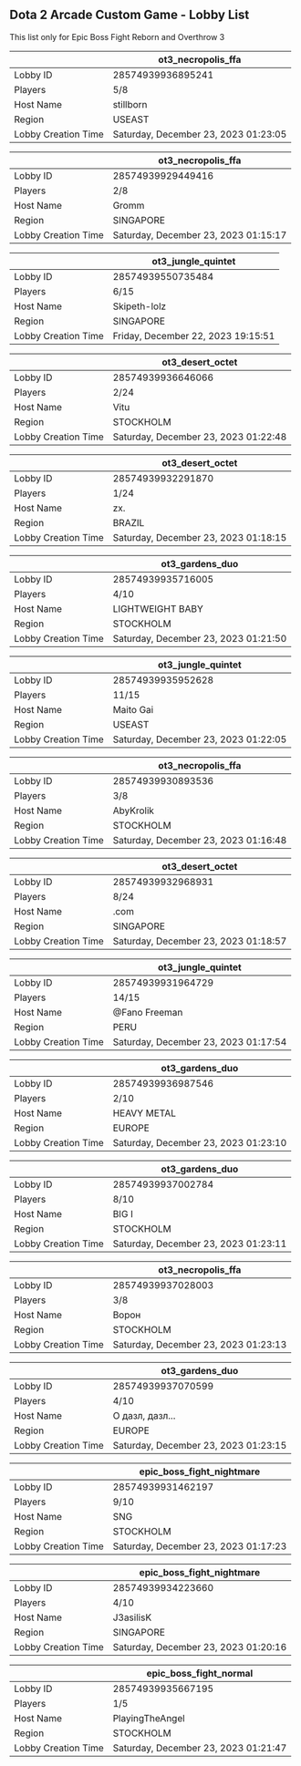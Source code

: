 ## Dota 2 Arcade Custom Game - Lobby List

This list only for Epic Boss Fight Reborn and Overthrow 3

|  | ot3_necropolis_ffa |
| ------ | ------ |
| Lobby ID | 28574939936895241 |
| Players | 5/8 |
| Host Name | stillborn |
| Region | USEAST |
| Lobby Creation Time | Saturday, December 23, 2023 01:23:05 |


|  | ot3_necropolis_ffa |
| ------ | ------ |
| Lobby ID | 28574939929449416 |
| Players | 2/8 |
| Host Name | Gromm |
| Region | SINGAPORE |
| Lobby Creation Time | Saturday, December 23, 2023 01:15:17 |


|  | ot3_jungle_quintet |
| ------ | ------ |
| Lobby ID | 28574939550735484 |
| Players | 6/15 |
| Host Name | Skipeth-lolz |
| Region | SINGAPORE |
| Lobby Creation Time | Friday, December 22, 2023 19:15:51 |


|  | ot3_desert_octet |
| ------ | ------ |
| Lobby ID | 28574939936646066 |
| Players | 2/24 |
| Host Name | Vitu |
| Region | STOCKHOLM |
| Lobby Creation Time | Saturday, December 23, 2023 01:22:48 |


|  | ot3_desert_octet |
| ------ | ------ |
| Lobby ID | 28574939932291870 |
| Players | 1/24 |
| Host Name | zx. |
| Region | BRAZIL |
| Lobby Creation Time | Saturday, December 23, 2023 01:18:15 |


|  | ot3_gardens_duo |
| ------ | ------ |
| Lobby ID | 28574939935716005 |
| Players | 4/10 |
| Host Name | LIGHTWEIGHT BABY |
| Region | STOCKHOLM |
| Lobby Creation Time | Saturday, December 23, 2023 01:21:50 |


|  | ot3_jungle_quintet |
| ------ | ------ |
| Lobby ID | 28574939935952628 |
| Players | 11/15 |
| Host Name | Maito Gai |
| Region | USEAST |
| Lobby Creation Time | Saturday, December 23, 2023 01:22:05 |


|  | ot3_necropolis_ffa |
| ------ | ------ |
| Lobby ID | 28574939930893536 |
| Players | 3/8 |
| Host Name | AbyKrolik |
| Region | STOCKHOLM |
| Lobby Creation Time | Saturday, December 23, 2023 01:16:48 |


|  | ot3_desert_octet |
| ------ | ------ |
| Lobby ID | 28574939932968931 |
| Players | 8/24 |
| Host Name | .com |
| Region | SINGAPORE |
| Lobby Creation Time | Saturday, December 23, 2023 01:18:57 |


|  | ot3_jungle_quintet |
| ------ | ------ |
| Lobby ID | 28574939931964729 |
| Players | 14/15 |
| Host Name | @Fano Freeman |
| Region | PERU |
| Lobby Creation Time | Saturday, December 23, 2023 01:17:54 |


|  | ot3_gardens_duo |
| ------ | ------ |
| Lobby ID | 28574939936987546 |
| Players | 2/10 |
| Host Name | HEAVY METAL |
| Region | EUROPE |
| Lobby Creation Time | Saturday, December 23, 2023 01:23:10 |


|  | ot3_gardens_duo |
| ------ | ------ |
| Lobby ID | 28574939937002784 |
| Players | 8/10 |
| Host Name | BIG I |
| Region | STOCKHOLM |
| Lobby Creation Time | Saturday, December 23, 2023 01:23:11 |


|  | ot3_necropolis_ffa |
| ------ | ------ |
| Lobby ID | 28574939937028003 |
| Players | 3/8 |
| Host Name | Ворон |
| Region | STOCKHOLM |
| Lobby Creation Time | Saturday, December 23, 2023 01:23:13 |


|  | ot3_gardens_duo |
| ------ | ------ |
| Lobby ID | 28574939937070599 |
| Players | 4/10 |
| Host Name | О дазл, дазл... |
| Region | EUROPE |
| Lobby Creation Time | Saturday, December 23, 2023 01:23:15 |


|  | epic_boss_fight_nightmare |
| ------ | ------ |
| Lobby ID | 28574939931462197 |
| Players | 9/10 |
| Host Name | SNG |
| Region | STOCKHOLM |
| Lobby Creation Time | Saturday, December 23, 2023 01:17:23 |


|  | epic_boss_fight_nightmare |
| ------ | ------ |
| Lobby ID | 28574939934223660 |
| Players | 4/10 |
| Host Name | J3asilisK |
| Region | SINGAPORE |
| Lobby Creation Time | Saturday, December 23, 2023 01:20:16 |


|  | epic_boss_fight_normal |
| ------ | ------ |
| Lobby ID | 28574939935667195 |
| Players | 1/5 |
| Host Name | PlayingTheAngel |
| Region | STOCKHOLM |
| Lobby Creation Time | Saturday, December 23, 2023 01:21:47 |


